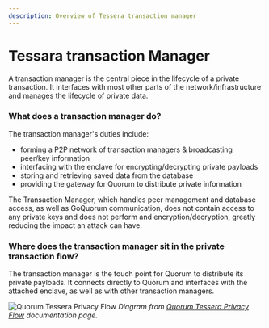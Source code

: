 ```yaml
---
description: Overview of Tessera transaction manager
---
```


# Tessara transaction Manager

A transaction manager is the central piece in the lifecycle of a private transaction. It interfaces with
most other parts of the network/infrastructure and manages the lifecycle of private data.

### What does a transaction manager do?

The transaction manager's duties include:

- forming a P2P network of transaction managers & broadcasting peer/key information
- interfacing with the enclave for encrypting/decrypting private payloads
- storing and retrieving saved data from the database
- providing the gateway for Quorum to distribute private information

The Transaction Manager, which handles peer management and database access, as well as GoQuorum communication,
does not contain access to any private keys and does not perform and encryption/decryption, greatly reducing the impact an attack can have.

### Where does the transaction manager sit in the private transaction flow?

The transaction manager is the touch point for Quorum to distribute its private payloads. It connects directly to Quorum and interfaces with the attached enclave, as well as with other transaction managers.

![Quorum Tessera Privacy Flow](https://docs.goquorum.consensys.net/images/TesseraPrivacyFlow.jpeg)
_Diagram from [Quorum Tessera Privacy Flow](https://docs.goquorum.consensys.net/en/latest/Concepts/Privacy/PrivateTransactionLifecycle/) documentation page._
